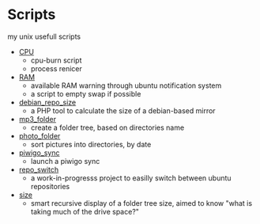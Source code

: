 # Scripts

my unix usefull scripts

- [CPU](CPU)
	- cpu-burn script
	- process renicer
- [RAM](RAM)
	- available RAM  warning through ubuntu notification system
	- a script to empty swap if possible
- [debian_repo_size](debian_repo_size)
	- a PHP tool to calculate the size of a debian-based mirror
- [mp3_folder](mp3_folders)
	- create a folder tree, based on directories name
- [photo_folder](photo_folders)
	- sort pictures into directories, by date
- [piwigo_sync](piwigo_sync)
	- launch a piwigo sync
- [repo_switch](repo_switch)
	- a work-in-progresss project to easilly switch between ubuntu repositories
- [size](size)
	- smart recursive display of a folder tree size, aimed to know "what is taking much of the drive space?"
